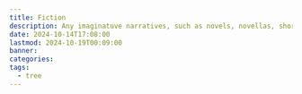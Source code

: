 ```yaml
---
title: Fiction
description: Any imaginatuve narratives, such as novels, novellas, short stories, etc.
date: 2024-10-14T17:08:00
lastmod: 2024-10-19T00:09:00
banner: 
categories: 
tags:
  - tree
---
```

